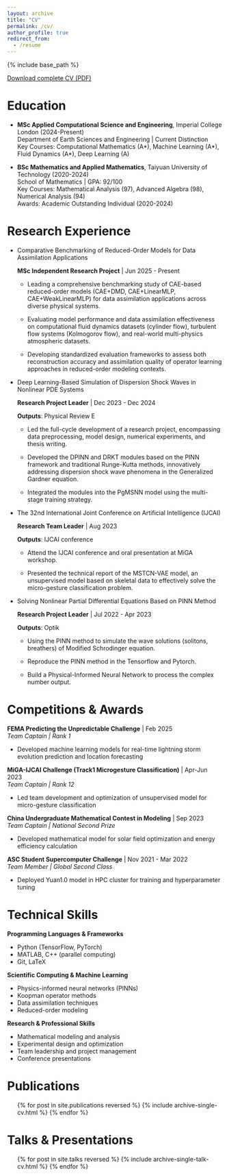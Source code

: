 ```yaml
---
layout: archive
title: "CV"
permalink: /cv/
author_profile: true
redirect_from:
  - /resume
---
```


{% include base_path %}

[Download complete CV (PDF)](/files/CV.pdf)

Education
======
* **MSc Applied Computational Science and Engineering**, Imperial College London (2024-Present)  
  Department of Earth Sciences and Engineering | Current Distinction  
  Key Courses: Computational Mathematics (A\*), Machine Learning (A\*), Fluid Dynamics (A\*), Deep Learning (A)

* **BSc Mathematics and Applied Mathematics**, Taiyuan University of Technology (2020-2024)  
  School of Mathematics | GPA: 92/100  
  Key Courses: Mathematical Analysis (97), Advanced Algebra (98), Numerical Analysis (94)  
  Awards: Academic Outstanding Individual (2020-2024)

Research Experience
======

* Comparative Benchmarking of Reduced-Order Models for Data Assimilation Applications

  **MSc Independent Research Project** \| Jun 2025 - Present
  
  - Leading a comprehensive benchmarking study of CAE-based reduced-order models (CAE+DMD, CAE+LinearMLP, CAE+WeakLinearMLP) for data assimilation applications across diverse physical systems.
  
  - Evaluating model performance and data assimilation effectiveness on computational fluid dynamics datasets (cylinder flow), turbulent flow systems (Kolmogorov flow), and real-world multi-physics atmospheric datasets.
  
  - Developing standardized evaluation frameworks to assess both reconstruction accuracy and assimilation quality of operator learning approaches in reduced-order modeling contexts.

* Deep Learning-Based Simulation of Dispersion Shock Waves in Nonlinear PDE Systems

  **Research Project Leader** \| Dec 2023 - Dec 2024  

  **Outputs**: Physical Review E
  
  - Led the full-cycle development of a research project, encompassing data preprocessing, model design, numerical experiments, and thesis writing.
  
  - Developed the DPINN and DRKT modules based on the PINN framework and traditional Runge-Kutta methods, innovatively addressing dispersion shock wave phenomena in the Generalized Gardner equation.
  
  - Integrated the modules into the PgMSNN model using the multi-stage training strategy.

* The 32nd International Joint Conference on Artificial Intelligence (IJCAI)

  **Research Team Leader** | Aug 2023  

  **Outputs**: IJCAI conference
  
  - Attend the IJCAI conference and oral presentation at MiGA workshop.
  
  - Presented the technical report of the MSTCN-VAE model, an unsupervised model based on skeletal data to effectively solve the micro-gesture classification problem.

* Solving Nonlinear Partial Differential Equations Based on PINN Method

  **Research Project Leader** | Jul 2022 - Apr 2023  

  **Outputs**: Optik
  
  - Using the PINN method to simulate the wave solutions (solitons, breathers) of Modified Schrodinger equation.
  
  - Reproduce the PINN method in the Tensorflow and Pytorch.
  
  - Build a Physical-Informed Neural Network to process the complex number output.

Competitions & Awards
======

**FEMA Predicting the Unpredictable Challenge** | Feb 2025  
*Team Captain | Rank 1*  
- Developed machine learning models for real-time lightning storm evolution prediction and location forecasting

**MiGA-IJCAI Challenge (Track1 Microgesture Classification)** | Apr-Jun 2023  
*Team Captain | Rank 12*  
- Led team development and optimization of unsupervised model for micro-gesture classification

**China Undergraduate Mathematical Contest in Modeling** | Sep 2023  
*Team Captain | National Second Prize*  
- Developed mathematical model for solar field optimization and energy efficiency calculation

**ASC Student Supercomputer Challenge** | Nov 2021 - Mar 2022  
*Team Member | Global Second Class*  
- Deployed Yuan1.0 model in HPC cluster for training and hyperparameter tuning

Technical Skills
======

**Programming Languages & Frameworks**
- Python (TensorFlow, PyTorch)
- MATLAB, C++ (parallel computing)
- Git, LaTeX

**Scientific Computing & Machine Learning**
- Physics-informed neural networks (PINNs)
- Koopman operator methods
- Data assimilation techniques
- Reduced-order modeling

**Research & Professional Skills**
- Mathematical modeling and analysis
- Experimental design and optimization
- Team leadership and project management
- Conference presentations

Publications
======
  <ul>{% for post in site.publications reversed %}
    {% include archive-single-cv.html %}
  {% endfor %}</ul>
  
Talks & Presentations
======
  <ul>{% for post in site.talks reversed %}
    {% include archive-single-talk-cv.html  %}
  {% endfor %}</ul>
